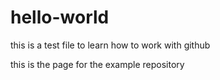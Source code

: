 hello-world
===========

this is a test file to learn how to work with github

this is the page for the example repository

